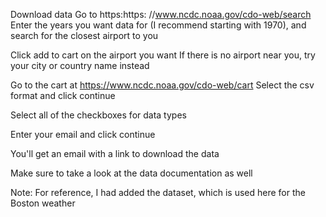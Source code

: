 Download data
Go to https:https: //www.ncdc.noaa.gov/cdo-web/search
Enter the years you want data for (I recommend starting with 1970), and search for the closest airport to you

Click add to cart on the airport you want
If there is no airport near you, try your city or country name instead

Go to the cart at https://www.ncdc.noaa.gov/cdo-web/cart
Select the csv format and click continue

Select all of the checkboxes for data types

Enter your email and click continue

You'll get an email with a link to download the data

Make sure to take a look at the data documentation as well

Note: For reference, I had added the dataset, which is used here for the Boston weather
